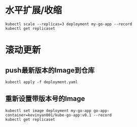# 水平扩展/收缩
```shell
kubectl scale --replicas=3 deployment my-go-app --record
kubectl get replicaset
```

# 滚动更新
## push最新版本的Image到仓库
```shell
kubectl apply -f deployment.yaml
```

## 重新设置带版本号的Image
```shell
kubectl set image deployment my-go-app go-app-container=kevinyan001/kube-go-app:v0.1 --record
kubectl get replicaset
```